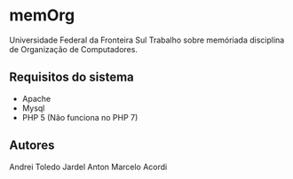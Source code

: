 # memOrg
Universidade Federal da Fronteira Sul
Trabalho sobre memóriada disciplina de  Organização de Computadores.

## Requisitos do sistema
- Apache
- Mysql
- PHP 5 (Não funciona no PHP 7)

## Autores
Andrei Toledo
Jardel Anton
Marcelo Acordi
